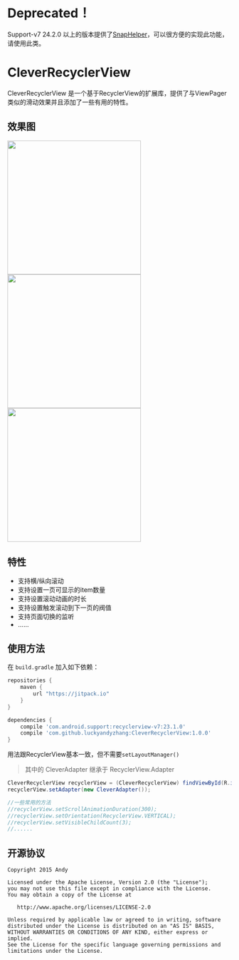 # Deprecated！
Support-v7 24.2.0 以上的版本提供了[SnapHelper](https://developer.android.com/reference/android/support/v7/widget/SnapHelper.html)，可以很方便的实现此功能，请使用此类。

# CleverRecyclerView
CleverRecyclerView 是一个基于RecyclerView的扩展库，提供了与ViewPager类似的滑动效果并且添加了一些有用的特性。

## 效果图

<img src="https://github.com/luckyandyzhang/CleverRecyclerView/blob/master/art/s1.gif" width="300">  

<img src="https://github.com/luckyandyzhang/CleverRecyclerView/blob/master/art/s2.gif" width="300">  

<img src="https://github.com/luckyandyzhang/CleverRecyclerView/blob/master/art/s3.gif" width="300">  

## 特性

- 支持横/纵向滚动
- 支持设置一页可显示的item数量
- 支持设置滚动动画的时长
- 支持设置触发滚动到下一页的阀值
- 支持页面切换的监听
- ......

## 使用方法

在 `build.gradle` 加入如下依赖：

```groovy
repositories {
    maven {
        url "https://jitpack.io"
    }
}

dependencies {
    compile 'com.android.support:recyclerview-v7:23.1.0'
    compile 'com.github.luckyandyzhang:CleverRecyclerView:1.0.0'
}	
```

用法跟RecyclerView基本一致，但不需要`setLayoutManager()`
>其中的 CleverAdapter 继承于 RecyclerView.Adapter

```java
CleverRecyclerView recyclerView = (CleverRecyclerView) findViewById(R.id.recyclerView);
recyclerView.setAdapter(new CleverAdapter());

//一些常用的方法
//recyclerView.setScrollAnimationDuration(300);
//recyclerView.setOrientation(RecyclerView.VERTICAL);
//recyclerView.setVisibleChildCount(3);
//......
```


## 开源协议

    Copyright 2015 Andy

    Licensed under the Apache License, Version 2.0 (the "License");
    you may not use this file except in compliance with the License.
    You may obtain a copy of the License at

       http://www.apache.org/licenses/LICENSE-2.0

    Unless required by applicable law or agreed to in writing, software
    distributed under the License is distributed on an "AS IS" BASIS,
    WITHOUT WARRANTIES OR CONDITIONS OF ANY KIND, either express or implied.
    See the License for the specific language governing permissions and
    limitations under the License.



